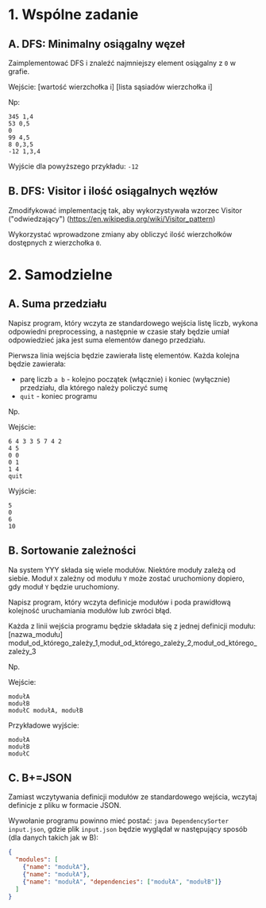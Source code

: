 # 1. Wspólne zadanie

## A. DFS: Minimalny osiągalny węzeł
Zaimplementować DFS i znaleźć najmniejszy element osiągalny z `0` w grafie.

Wejście:
[wartość wierzchołka i] [lista sąsiadów wierzchołka i]

Np:
```
345 1,4
53 0,5
0
99 4,5
8 0,3,5
-12 1,3,4
```

Wyjście dla powyższego przykładu: `-12`

## B. DFS: Visitor i ilość osiągalnych węzłów
Zmodifykować implementację tak, aby wykorzystywała wzorzec Visitor ("odwiedzający") (https://en.wikipedia.org/wiki/Visitor_pattern)

Wykorzystać wprowadzone zmiany aby obliczyć ilość wierzchołków dostępnych z wierzchołka `0`.

# 2. Samodzielne

## A. Suma przedziału
Napisz program, który wczyta ze standardowego wejścia listę liczb, wykona odpowiedni preprocessing, a następnie w czasie stały będzie umiał odpowiedzieć jaka jest suma elementów danego przedziału.

Pierwsza linia wejścia będzie zawierała listę elementów.
Każda kolejna będzie zawierała:
* parę liczb `a b` - kolejno początek (włącznie) i koniec (wyłącznie) przedziału, dla którego należy policzyć sumę
* `quit` - koniec programu

Np.

Wejście:
```
6 4 3 3 5 7 4 2
4 5
0 0
0 1
1 4
quit
```

Wyjście:
```
5
0
6
10
```

## B. Sortowanie zależności
Na system YYY składa się wiele modułów. Niektóre moduły zależą od siebie.
Moduł `X` zależny od modułu `Y` może zostać uruchomiony dopiero, gdy moduł `Y` będzie uruchomiony.

Napisz program, który wczyta definicje modułów i poda prawidłową kolejność uruchamiania modułów lub zwróci błąd.

Każda z linii wejścia programu będzie składała się z jednej definicji modułu:
[nazwa_modułu] moduł_od_którego_zależy_1,moduł_od_którego_zależy_2,moduł_od_którego_zależy_3

Np.

Wejście:
```
modułA
modułB
modułC modułA, modułB
```

Przykładowe wyjście:

```
modułA
modułB
modułC
```

## C. B+=JSON
Zamiast wczytywania definicji modułów ze standardowego wejścia, wczytaj definicje z pliku w formacie JSON.

Wywołanie programu powinno mieć postać: `java DependencySorter input.json`, gdzie plik `input.json` będzie wyglądał w następujący sposób (dla danych takich jak w B):
```json
{
  "modules": [
    {"name": "modułA"},
    {"name": "modułA"},
    {"name": "modułA", "dependencies": ["modułA", "modułB"]}
  ]
}
```
